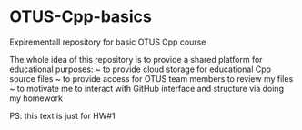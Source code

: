 # OTUS-Cpp-basics
Expirementall repository for basic OTUS Cpp course 

The whole idea of this repository is to provide a shared platform for educational purposes:
~ to provide cloud storage for educational Cpp source files
~ to provide access for OTUS team members to review my files
~ to motivate me to interact with GitHub interface and structure via doing my homework

PS: this text is just for HW#1
